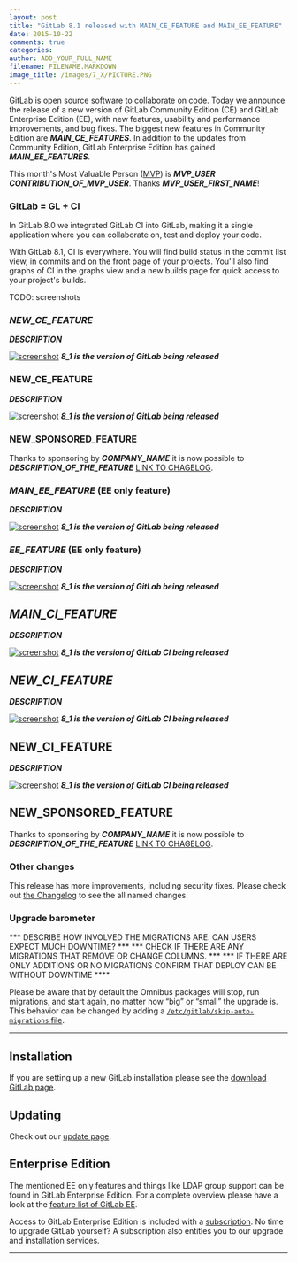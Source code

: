 ```yaml
---
layout: post
title: "GitLab 8.1 released with MAIN_CE_FEATURE and MAIN_EE_FEATURE"
date: 2015-10-22
comments: true
categories:
author: ADD_YOUR_FULL_NAME
filename: FILENAME.MARKDOWN
image_title: /images/7_X/PICTURE.PNG
---
```


GitLab is open source software to collaborate on code.
Today we announce the release of a new version of GitLab Community Edition (CE) and GitLab Enterprise Edition (EE), with new features, usability and performance improvements, and bug fixes.
The biggest new features in Community Edition are ***MAIN_CE_FEATURES***.
In addition to the updates from Community Edition, GitLab Enterprise Edition has gained ***MAIN_EE_FEATURES***.

This month's Most Valuable Person ([MVP](https://about.gitlab.com/mvp/)) is ***MVP_USER*** ***CONTRIBUTION_OF_MVP_USER***.
Thanks ***MVP_USER_FIRST_NAME***!

<!--more-->

### GitLab = GL + CI

In GitLab 8.0 we integrated GitLab CI into GitLab, making it a single application
where you can collaborate on, test and deploy your code.

With GitLab 8.1, CI is everywhere.
You will find build status in the commit list view, in commits and on the front page
of your projects. You'll also find graphs of CI in the graphs view and a new
builds page for quick access to your project's builds.

TODO: screenshots

### ***NEW_CE_FEATURE***

***DESCRIPTION***

[![screenshot](/images/8_1/feature.png)](/images/8_1/feature.png) ***8_1 is the version of GitLab being released***


### NEW_CE_FEATURE

***DESCRIPTION***

[![screenshot](/images/8_1/feature.png)](/images/8_1/feature.png) ***8_1 is the version of GitLab being released***

### NEW_SPONSORED_FEATURE

Thanks to sponsoring by ***COMPANY_NAME*** it is now possible to ***DESCRIPTION_OF_THE_FEATURE*** [LINK TO CHAGELOG](https://gitlab.com/gitlab-org/gitlab-ce/blob/8-1-stable/CHANGELOG#L18).

### ***MAIN_EE_FEATURE*** (EE only feature)

***DESCRIPTION***

[![screenshot](/images/8_1/feature.png)](/images/8_1/feature.png) ***8_1 is the version of GitLab being released***

### ***EE_FEATURE*** (EE only feature)

***DESCRIPTION***

[![screenshot](/images/8_1/feature.png)](/images/8_1/feature.png) ***8_1 is the version of GitLab being released***


## ***MAIN_CI_FEATURE***

***DESCRIPTION***

[![screenshot](/images/8_1/feature.png)](/images/8_1/feature.png) ***8_1 is the version of GitLab CI being released***


## ***NEW_CI_FEATURE***

***DESCRIPTION***

[![screenshot](/images/8_1/feature.png)](/images/8_1/feature.png) ***8_1 is the version of GitLab CI being released***


## NEW_CI_FEATURE

***DESCRIPTION***

[![screenshot](/images/8_1/feature.png)](/images/8_1/feature.png) ***8_1 is the version of GitLab CI being released***

## NEW_SPONSORED_FEATURE

Thanks to sponsoring by ***COMPANY_NAME*** it is now possible to ***DESCRIPTION_OF_THE_FEATURE*** [LINK TO CHAGELOG](https://gitlab.com/gitlab-org/gitlab-ce/blob/8-1-stable/CHANGELOG#L18).

### Other changes

This release has more improvements, including security fixes. Please check out [the Changelog](https://gitlab.com/gitlab-org/gitlab-ce/blob/master/CHANGELOG) to see the all named changes.


### Upgrade barometer


*** DESCRIBE HOW INVOLVED THE MIGRATIONS ARE. CAN USERS EXPECT MUCH DOWNTIME? ***
*** CHECK IF THERE ARE ANY MIGRATIONS THAT REMOVE OR CHANGE COLUMNS. ***
*** IF THERE ARE ONLY ADDITIONS OR NO MIGRATIONS CONFIRM THAT DEPLOY CAN BE WITHOUT DOWNTIME ****

Please be aware that by default the Omnibus packages will stop, run migrations,
and start again, no matter how “big” or “small” the upgrade is. This behavior
can be changed by adding a [`/etc/gitlab/skip-auto-migrations`
file](http://doc.gitlab.com/omnibus/update/README.html).

- - -

## Installation

If you are setting up a new GitLab installation please see the
[download GitLab page](https://about.gitlab.com/installation/).

## Updating

Check out our [update page](https://about.gitlab.com/update/).

## Enterprise Edition

The mentioned EE only features and things like LDAP group support can be found in GitLab Enterprise Edition.
For a complete overview please have a look at the [feature list of GitLab EE](http://www.gitlab.com/gitlab-ee/).

Access to GitLab Enterprise Edition is included with a [subscription](http://www.gitlab.com/pricing/).
No time to upgrade GitLab yourself?
A subscription also entitles you to our upgrade and installation services.

- - -
